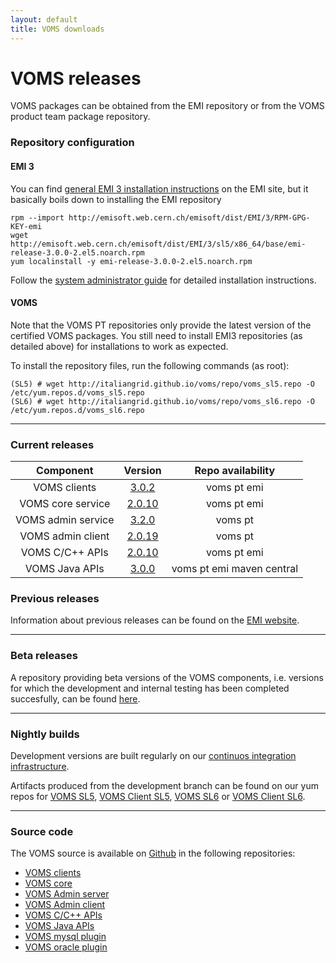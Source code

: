 ```yaml
---
layout: default
title: VOMS downloads
---
```


# VOMS releases

VOMS packages can be obtained from the EMI repository or from the VOMS product team package repository.

### Repository configuration 

#### EMI 3 

You can find [general EMI 3 installation instructions](https://twiki.cern.ch/twiki/bin/view/EMI/GenericInstallationConfigurationEMI3) on the EMI site, but it basically boils down to installing the EMI repository

	rpm --import http://emisoft.web.cern.ch/emisoft/dist/EMI/3/RPM-GPG-KEY-emi
	wget http://emisoft.web.cern.ch/emisoft/dist/EMI/3/sl5/x86_64/base/emi-release-3.0.0-2.el5.noarch.rpm
	yum localinstall -y emi-release-3.0.0-2.el5.noarch.rpm

Follow the [system administrator guide]({{site.baseurl}}/documentation/sysadmin-guide}}) for detailed installation instructions.

#### VOMS

Note that the VOMS PT repositories only provide the latest version of the certified VOMS packages.
You still need to install EMI3 repositories (as detailed above) for installations to work as expected.

To install the repository files, run the following commands (as root):

    (SL5) # wget http://italiangrid.github.io/voms/repo/voms_sl5.repo -O /etc/yum.repos.d/voms_sl5.repo
    (SL6) # wget http://italiangrid.github.io/voms/repo/voms_sl6.repo -O /etc/yum.repos.d/voms_sl6.repo

---

### Current releases


|  Component   |  Version   | Repo availability   |
| :----------: | :--------: | :-----------------: |
| VOMS clients | [3.0.2]({{site.baseurl}}/release-notes/voms-clients/3.0.2) | <span class="label label-info">voms pt</span> <span class="label">emi</span> |
| VOMS core service | [2.0.10][voms-emi3] | <span class="label label-info">voms pt</span> <span class="label">emi</span> |
| VOMS admin service | [3.2.0]({{site.baseurl}}/release-notes/voms-admin-server/3.2.0) | <span class="label label-info">voms pt</span> |
| VOMS admin client | [2.0.19]({{site.baseurl}}/release-notes/voms-admin-client/2.0.19) | <span class="label label-info">voms pt</span> |
| VOMS C/C++ APIs | [2.0.10][voms-emi3] | <span class="label label-info">voms pt</span> <span class="label">emi</span> |
| VOMS Java APIs | [3.0.0][voms-emi3] | <span class="label label-info">voms pt</span> <span class="label">emi</span> <span class="label label-success">maven central</span> |


### Previous releases

Information about previous releases can be found on the [EMI website](http://www.eu-emi.eu).

---

### Beta releases

A repository providing beta versions of the VOMS components, i.e. versions for which the development
and internal testing has been completed succesfully, can be found [here](#stucaz). 

---

### Nightly builds

Development versions are built regularly on our [continuos integration infrastructure](http://radiohead.cnaf.infn.it:9999/view/VOMS/). 

Artifacts produced from the development branch can be found on our yum repos for [VOMS SL5](http://radiohead.cnaf.infn.it:9999/view/VOMS/job/repo_voms_SL5/lastSuccessfulBuild/artifcact/voms.repo), 
[VOMS Client SL5](http://radiohead.cnaf.infn.it:9999/view/VOMS/job/repo_voms_clients_3_0_SL5/lastSuccessfulBuild/artifact/voms-clients.repo), 
[VOMS SL6](http://radiohead.cnaf.infn.it:9999/view/VOMS/job/repo_voms_SL6/artifacts/voms.repo) or
[VOMS Client SL6](http://radiohead.cnaf.infn.it:9999/view/VOMS/job/repo_voms_clients_3_0_SL6/lastSuccessfulBuild/artifact/voms-clients.repo).

---

### Source code

The VOMS source is available on [Github](https://github.com) in the following repositories:

- [VOMS clients](https://github.com/italiangrid/voms-clients)
- [VOMS core](https://github.com/italiangrid/voms)
- [VOMS Admin server](https://github.com/italiangrid/voms-admin-server)
- [VOMS Admin client](https://github.com/italiangrid/voms-admin-client)
- [VOMS C/C++ APIs](https://github.com/italiangrid/voms)
- [VOMS Java APIs](https://github.com/italiangrid/voms-api-java)
- [VOMS mysql plugin](https://github.com/italiangrid/voms-mysql-plugin)
- [VOMS oracle plugin](https://github.com/italiangrid/voms-oracle-plugin)

[voms-emi3]: http://www.eu-emi.eu/releases/emi-3-montebianco/products/-/asset_publisher/5dKm/content/voms-2
